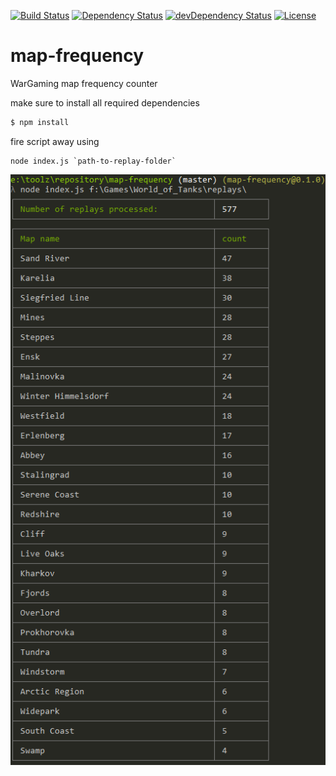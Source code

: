 [![Build Status](https://img.shields.io/travis/vBm/map-frequency/master.svg)](https://travis-ci.org/vBm/map-frequency)
[![Dependency Status](https://img.shields.io/david/vBm/map-frequency.svg)](https://david-dm.org/vBm/map-frequency#info=dependencies&view=table)
[![devDependency Status](https://img.shields.io/david/dev/vBm/map-frequency.svg)](https://david-dm.org/vBm/map-frequency#info=devDependencies&view=table)
[![License](https://img.shields.io/github/license/vBm/map-frequency.svg)](http://opensource.org/licenses/MIT)

# map-frequency
WarGaming map frequency counter

make sure to install all required dependencies
```bash
$ npm install
```

fire script away using

```
node index.js `path-to-replay-folder`
```

![WGmfc](images/screenshot.png "WarGaming map frequency counter")